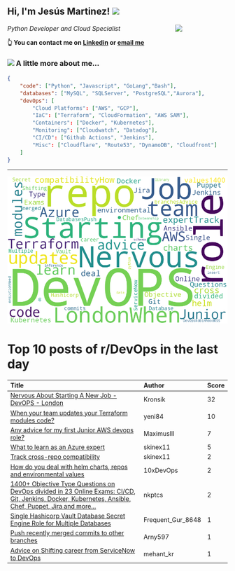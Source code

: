<!--
**jmartinezl/jmartinezl** is a ✨ _special_ ✨ repository because its `README.md` (this file) appears on your GitHub profile.

Here are some ideas to get you started:

- 🔭 I’m currently working on ...
- 🌱 I’m currently learning ...
- 👯 I’m looking to collaborate on ...
- 🤔 I’m looking for help with ...
- 💬 Ask me about ...
- 📫 How to reach me: ...
- 😄 Pronouns: ...
- ⚡ Fun fact: ...
-->

<h2>Hi, I'm Jesús Martinez! <img src="https://media.giphy.com/media/WUlplcMpOCEmTGBtBW/giphy.gif" width="30"> </h2>
<img align='right' src="https://media.giphy.com/media/NytMLKyiaIh6VH9SPm/giphy.gif" width="120">
<p><em>Python Developer and Cloud Specialist
</em></p>

**👆 You can contact me on [Linkedin](https://www.linkedin.com/in/jes%C3%BAs-martinez-2b7b10104/) or [email me](mailto:jesus.mtz.lorenzo@gmail.com)**

### <img src="https://media.giphy.com/media/VgCDAzcKvsR6OM0uWg/giphy.gif" width="50"> A little more about me...  

```json
{
    "code": ["Python", "Javascript", "GoLang","Bash"],
    "databases": ["MySQL", "SQLServer", "PostgreSQL","Aurora"],
    "devOps": [
        "Cloud Platforms": ["AWS", "GCP"],
        "IaC": ["Terraform", "CloudFormation", "AWS SAM"],
        "Containers": ["Docker", "Kubernetes"],
        "Monitoring": ["Cloudwatch", "Datadog"],
        "CI/CD": ["Github Actions", "Jenkins"],
        "Misc": ["Cloudflare", "Route53", "DynamoDB", "Cloudfront"]
    ]
}
```
---

![Wordcloud](./cloud.png)

# Top 10 posts of r/DevOps in the last day

| Title | Author | Score |
|:---|:---|:---|
| [Nervous About Starting A New Job - DevOPS - London](https://www.reddit.com/r/devops/comments/15i8oem/nervous_about_starting_a_new_job_devops_london/) | Kronsik | 32 |
| [When your team updates your Terraform modules code?](https://www.reddit.com/r/devops/comments/15i0b9m/when_your_team_updates_your_terraform_modules_code/) | yeni84 | 10 |
| [Any advice for my first Junior AWS devops role?](https://www.reddit.com/r/devops/comments/15i374h/any_advice_for_my_first_junior_aws_devops_role/) | MaximusIlI | 7 |
| [What to learn as an Azure expert](https://www.reddit.com/r/devops/comments/15itaw9/what_to_learn_as_an_azure_expert/) | skinex11 | 5 |
| [Track cross-repo compatibility](https://www.reddit.com/r/devops/comments/15i5gwc/track_crossrepo_compatibility/) | skinex11 | 2 |
| [How do you deal with helm charts, repos and environmental values](https://www.reddit.com/r/devops/comments/15i02xh/how_do_you_deal_with_helm_charts_repos_and/) | 10xDevOps | 2 |
| [1400+ Objective Type Questions on DevOps divided in 23 Online Exams: CI/CD, Git, Jenkins, Docker, Kubernetes, Ansible, Chef, Puppet, Jira and more...](https://www.reddit.com/r/devops/comments/15ijyrh/1400_objective_type_questions_on_devops_divided/) | nkptcs | 2 |
| [Single Hashicorp Vault Database Secret Engine Role for Multiple Databases](https://www.reddit.com/r/devops/comments/15i4aa9/single_hashicorp_vault_database_secret_engine/) | Frequent_Gur_8648 | 1 |
| [Push recently merged commits to other branches](https://www.reddit.com/r/devops/comments/15i4ky5/push_recently_merged_commits_to_other_branches/) | Arny597 | 1 |
| [Advice on Shifting career from ServiceNow to DevOps](https://www.reddit.com/r/devops/comments/15io72o/advice_on_shifting_career_from_servicenow_to/) | mehant_kr | 1 |
